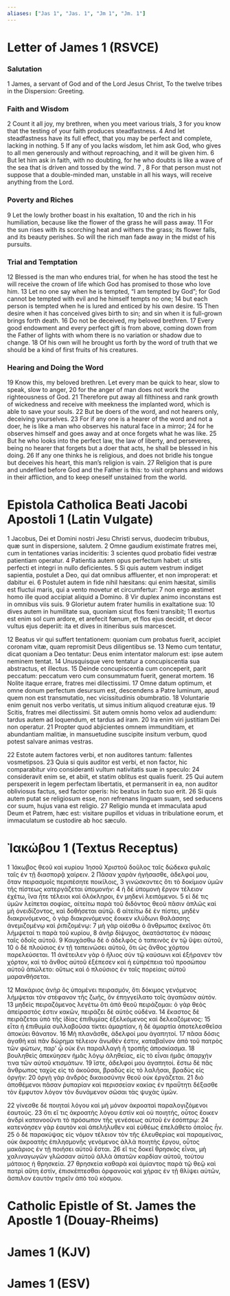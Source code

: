 ```yaml
---
aliases: ["Jas 1", "Jas. 1", "Jm 1", "Jm. 1"]
---
```



# Letter of James 1 (RSVCE)

### Salutation
1 James, a servant of God and of the Lord Jesus Christ, To the twelve tribes in the Dispersion: Greeting.
### Faith and Wisdom
2 Count it all joy, my brethren, when you meet various trials,
3 for you know that the testing of your faith produces steadfastness.
4 And let steadfastness have its full effect, that you may be perfect and complete, lacking in nothing.
5 If any of you lacks wisdom, let him ask God, who gives to all men generously and without reproaching, and it will be given him.
6 But let him ask in faith, with no doubting, for he who doubts is like a wave of the sea that is driven and tossed by the wind.
7 ,
8 For that person must not suppose that a double-minded man, unstable in all his ways, will receive anything from the Lord.
### Poverty and Riches
9 Let the lowly brother boast in his exaltation,
10 and the rich in his humiliation, because like the flower of the grass he will pass away.
11 For the sun rises with its scorching heat and withers the grass; its flower falls, and its beauty perishes. So will the rich man fade away in the midst of his pursuits.
### Trial and Temptation
12 Blessed is the man who endures trial, for when he has stood the test he will receive the crown of life which God has promised to those who love him.
13 Let no one say when he is tempted, “I am tempted by God”; for God cannot be tempted with evil and he himself tempts no one;
14 but each person is tempted when he is lured and enticed by his own desire.
15 Then desire when it has conceived gives birth to sin; and sin when it is full-grown brings forth death.
16 Do not be deceived, my beloved brethren.
17 Every good endowment and every perfect gift is from above, coming down from the Father of lights with whom there is no variation or shadow due to change.
18 Of his own will he brought us forth by the word of truth that we should be a kind of first fruits of his creatures.
### Hearing and Doing the Word
19 Know this, my beloved brethren. Let every man be quick to hear, slow to speak, slow to anger,
20 for the anger of man does not work the righteousness of God.
21 Therefore put away all filthiness and rank growth of wickedness and receive with meekness the implanted word, which is able to save your souls.
22 But be doers of the word, and not hearers only, deceiving yourselves.
23 For if any one is a hearer of the word and not a doer, he is like a man who observes his natural face in a mirror;
24 for he observes himself and goes away and at once forgets what he was like.
25 But he who looks into the perfect law, the law of liberty, and perseveres, being no hearer that forgets but a doer that acts, he shall be blessed in his doing.
26 If any one thinks he is religious, and does not bridle his tongue but deceives his heart, this man’s religion is vain.
27 Religion that is pure and undefiled before God and the Father is this: to visit orphans and widows in their affliction, and to keep oneself unstained from the world.


# Epistola Catholica Beati Jacobi Apostoli 1 (Latin Vulgate)

1 Jacobus, Dei et Domini nostri Jesu Christi servus, duodecim tribubus, quæ sunt in dispersione, salutem.
2 Omne gaudium existimate fratres mei, cum in tentationes varias incideritis:
3 scientes quod probatio fidei vestræ patientiam operatur.
4 Patientia autem opus perfectum habet: ut sitis perfecti et integri in nullo deficientes.
5 Si quis autem vestrum indiget sapientia, postulet a Deo, qui dat omnibus affluenter, et non improperat: et dabitur ei.
6 Postulet autem in fide nihil hæsitans: qui enim hæsitat, similis est fluctui maris, qui a vento movetur et circumfertur:
7 non ergo æstimet homo ille quod accipiat aliquid a Domino.
8 Vir duplex animo inconstans est in omnibus viis suis.
9 Glorietur autem frater humilis in exaltatione sua:
10 dives autem in humilitate sua, quoniam sicut flos fœni transibit;
11 exortus est enim sol cum ardore, et arefecit fœnum, et flos ejus decidit, et decor vultus ejus deperiit: ita et dives in itineribus suis marcescet.

12 Beatus vir qui suffert tentationem: quoniam cum probatus fuerit, accipiet coronam vitæ, quam repromisit Deus diligentibus se.
13 Nemo cum tentatur, dicat quoniam a Deo tentatur: Deus enim intentator malorum est: ipse autem neminem tentat.
14 Unusquisque vero tentatur a concupiscentia sua abstractus, et illectus.
15 Deinde concupiscentia cum conceperit, parit peccatum: peccatum vero cum consummatum fuerit, generat mortem.
16 Nolite itaque errare, fratres mei dilectissimi.
17 Omne datum optimum, et omne donum perfectum desursum est, descendens a Patre luminum, apud quem non est transmutatio, nec vicissitudinis obumbratio.
18 Voluntarie enim genuit nos verbo veritatis, ut simus initium aliquod creaturæ ejus.
19 Scitis, fratres mei dilectissimi. Sit autem omnis homo velox ad audiendum: tardus autem ad loquendum, et tardus ad iram.
20 Ira enim viri justitiam Dei non operatur.
21 Propter quod abjicientes omnem immunditiam, et abundantiam malitiæ, in mansuetudine suscipite insitum verbum, quod potest salvare animas vestras.

22 Estote autem factores verbi, et non auditores tantum: fallentes vosmetipsos.
23 Quia si quis auditor est verbi, et non factor, hic comparabitur viro consideranti vultum nativitatis suæ in speculo:
24 consideravit enim se, et abiit, et statim oblitus est qualis fuerit.
25 Qui autem perspexerit in legem perfectam libertatis, et permanserit in ea, non auditor obliviosus factus, sed factor operis: hic beatus in facto suo erit.
26 Si quis autem putat se religiosum esse, non refrenans linguam suam, sed seducens cor suum, hujus vana est religio.
27 Religio munda et immaculata apud Deum et Patrem, hæc est: visitare pupillos et viduas in tribulatione eorum, et immaculatum se custodire ab hoc sæculo.


# Ἰακώβου 1 (Textus Receptus)

1 Ἰάκωβος θεοῦ καὶ κυρίου Ἰησοῦ Χριστοῦ δοῦλος ταῖς δώδεκα φυλαῖς ταῖς ἐν τῇ διασπορᾷ χαίρειν.
2 Πᾶσαν χαρὰν ἡγήσασθε, ἀδελφοί μου, ὅταν πειρασμοῖς περιπέσητε ποικίλοις,
3 γινώσκοντες ὅτι τὸ δοκίμιον ὑμῶν τῆς πίστεως κατεργάζεται ὑπομονήν:
4 ἡ δὲ ὑπομονὴ ἔργον τέλειον ἐχέτω, ἵνα ἦτε τέλειοι καὶ ὁλόκληροι, ἐν μηδενὶ λειπόμενοι.
5 εἰ δέ τις ὑμῶν λείπεται σοφίας, αἰτείτω παρὰ τοῦ διδόντος θεοῦ πᾶσιν ἁπλῶς καὶ μὴ ὀνειδίζοντος, καὶ δοθήσεται αὐτῷ.
6 αἰτείτω δὲ ἐν πίστει, μηδὲν διακρινόμενος, ὁ γὰρ διακρινόμενος ἔοικεν κλύδωνι θαλάσσης ἀνεμιζομένῳ καὶ ῥιπιζομένῳ:
7 μὴ γὰρ οἰέσθω ὁ ἄνθρωπος ἐκεῖνος ὅτι λήμψεταί τι παρὰ τοῦ κυρίου,
8 ἀνὴρ δίψυχος, ἀκατάστατος ἐν πάσαις ταῖς ὁδοῖς αὐτοῦ.
9 Καυχάσθω δὲ ὁ ἀδελφὸς ὁ ταπεινὸς ἐν τῷ ὕψει αὐτοῦ,
10 ὁ δὲ πλούσιος ἐν τῇ ταπεινώσει αὐτοῦ, ὅτι ὡς ἄνθος χόρτου παρελεύσεται.
11 ἀνέτειλεν γὰρ ὁ ἥλιος σὺν τῷ καύσωνι καὶ ἐξήρανεν τὸν χόρτον, καὶ τὸ ἄνθος αὐτοῦ ἐξέπεσεν καὶ ἡ εὐπρέπεια τοῦ προσώπου αὐτοῦ ἀπώλετο: οὕτως καὶ ὁ πλούσιος ἐν ταῖς πορείαις αὐτοῦ μαρανθήσεται.

12 Μακάριος ἀνὴρ ὃς ὑπομένει πειρασμόν, ὅτι δόκιμος γενόμενος λήμψεται τὸν στέφανον τῆς ζωῆς, ὃν ἐπηγγείλατο τοῖς ἀγαπῶσιν αὐτόν.
13 μηδεὶς πειραζόμενος λεγέτω ὅτι ἀπὸ θεοῦ πειράζομαι: ὁ γὰρ θεὸς ἀπείραστός ἐστιν κακῶν, πειράζει δὲ αὐτὸς οὐδένα.
14 ἕκαστος δὲ πειράζεται ὑπὸ τῆς ἰδίας ἐπιθυμίας ἐξελκόμενος καὶ δελεαζόμενος:
15 εἶτα ἡ ἐπιθυμία συλλαβοῦσα τίκτει ἁμαρτίαν, ἡ δὲ ἁμαρτία ἀποτελεσθεῖσα ἀποκύει θάνατον.
16 Μὴ πλανᾶσθε, ἀδελφοί μου ἀγαπητοί.
17 πᾶσα δόσις ἀγαθὴ καὶ πᾶν δώρημα τέλειον ἄνωθέν ἐστιν, καταβαῖνον ἀπὸ τοῦ πατρὸς τῶν φώτων, παρ' ᾧ οὐκ ἔνι παραλλαγὴ ἢ τροπῆς ἀποσκίασμα.
18 βουληθεὶς ἀπεκύησεν ἡμᾶς λόγῳ ἀληθείας, εἰς τὸ εἶναι ἡμᾶς ἀπαρχήν τινα τῶν αὐτοῦ κτισμάτων.
19 ἴστε, ἀδελφοί μου ἀγαπητοί. ἔστω δὲ πᾶς ἄνθρωπος ταχὺς εἰς τὸ ἀκοῦσαι, βραδὺς εἰς τὸ λαλῆσαι, βραδὺς εἰς ὀργήν:
20 ὀργὴ γὰρ ἀνδρὸς δικαιοσύνην θεοῦ οὐκ ἐργάζεται.
21 διὸ ἀποθέμενοι πᾶσαν ῥυπαρίαν καὶ περισσείαν κακίας ἐν πραΰτητι δέξασθε τὸν ἔμφυτον λόγον τὸν δυνάμενον σῶσαι τὰς ψυχὰς ὑμῶν.

22 γίνεσθε δὲ ποιηταὶ λόγου καὶ μὴ μόνον ἀκροαταὶ παραλογιζόμενοι ἑαυτούς.
23 ὅτι εἴ τις ἀκροατὴς λόγου ἐστὶν καὶ οὐ ποιητής, οὗτος ἔοικεν ἀνδρὶ κατανοοῦντι τὸ πρόσωπον τῆς γενέσεως αὐτοῦ ἐν ἐσόπτρῳ:
24 κατενόησεν γὰρ ἑαυτὸν καὶ ἀπελήλυθεν καὶ εὐθέως ἐπελάθετο ὁποῖος ἦν.
25 ὁ δὲ παρακύψας εἰς νόμον τέλειον τὸν τῆς ἐλευθερίας καὶ παραμείνας, οὐκ ἀκροατὴς ἐπιλησμονῆς γενόμενος ἀλλὰ ποιητὴς ἔργου, οὗτος μακάριος ἐν τῇ ποιήσει αὐτοῦ ἔσται.
26 εἴ τις δοκεῖ θρησκὸς εἶναι, μὴ χαλιναγωγῶν γλῶσσαν αὐτοῦ ἀλλὰ ἀπατῶν καρδίαν αὐτοῦ, τούτου μάταιος ἡ θρησκεία.
27 θρησκεία καθαρὰ καὶ ἀμίαντος παρὰ τῷ θεῷ καὶ πατρὶ αὕτη ἐστίν, ἐπισκέπτεσθαι ὀρφανοὺς καὶ χήρας ἐν τῇ θλίψει αὐτῶν, ἄσπιλον ἑαυτὸν τηρεῖν ἀπὸ τοῦ κόσμου.


# Catholic Epistle of St. James the Apostle 1 (Douay-Rheims)


# James 1 (KJV)


# James 1 (ESV)

